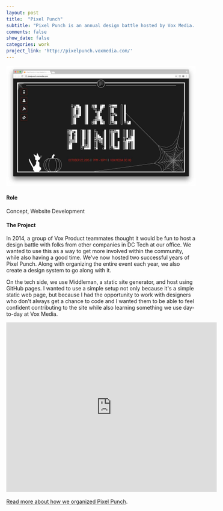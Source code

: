 ```yaml
---
layout: post
title:  "Pixel Punch"
subtitle: "Pixel Punch is an annual design battle hosted by Vox Media. Each year, we work hard to create a custom theme and the assets to go along with it."
comments: false
show_date: false
categories: work
project_link: 'http://pixelpunch.voxmedia.com/'
---
```


![Image of the PixelPunch website](/assets/images/work/pixelpunch.jpg)

#### Role
Concept, Website Development

#### The Project

In 2014, a group of Vox Product teammates thought it would be fun to host a design battle with folks from other companies in DC Tech at our office. We wanted to use this as a way to get more involved within the community, while also having a good time. We've now hosted two successful years of Pixel Punch. Along with organizing the entire event each year, we also create a design system to go along with it.

On the tech side, we use Middleman, a static site generator, and host using GitHub pages. I wanted to use a simple setup not only because it's a simple static web page, but because I had the opportunity to work with designers who don't always get a chance to code and I wanted them to be able to feel confident contributing to the site while also learning something we use day-to-day at Vox Media.

<iframe width="560" height="450" src="https://www.youtube.com/embed/8pdxL0SVF_8" frameborder="0" allowfullscreen></iframe>

[Read more about how we organized Pixel Punch](http://product.voxmedia.com/events/2015/11/4/9668684/pixel-punch-2015-recap).



